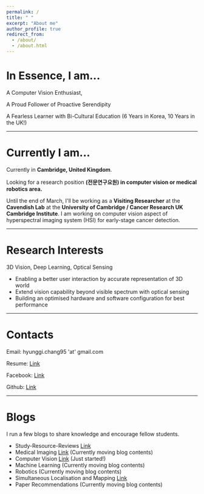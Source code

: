 ```yaml
---
permalink: /
title: " "
excerpt: "About me"
author_profile: true
redirect_from: 
  - /about/
  - /about.html
---
```


In Essence, I am...
====

A Computer Vision Enthusiast,

A Proud Follower of Proactive Serendipity

A Fearless Learner with Bi-Cultural Education (6 Years in Korea, 10 Years in the UK!)

-------------------------------------------------

Currently I am...
====

Currently in **Cambridge, United Kingdom**.

Looking for a research position **(전문연구요원) in computer vision or medical robotics area.**

Until the end of March, I'll be working as a **Visiting Researcher** at the **Cavendish Lab** at the **University of Cambridge / Cancer Research UK Cambridge Institute**. I am working on computer vision aspect of hyperspectral imaging system (HSI) for early-stage cancer detection.

------------------------------------------

Research Interests
====

3D Vision, Deep Learning, Optical Sensing

- Enabling a better user interaction by accurate representation of 3D world
- Extend vision capability beyond visible spectrum with optical sensing
- Building an optimised hardware and software configuration for best performance



------------------------------------------

Contacts
=====

Email: hyunggi.chang95 'at' gmail.com


Resume: [Link](https://github.com/changh95/Curriculum-Vitae/raw/master/Curriculum_Vitae.pdf)


Facebook: [Link](https://www.facebook.com/harry.chang.982)


Github: [Link](https://github.com/changh95)

--------------------------------------------

Blogs
====

I run a few blogs to share knowledge and encourage fellow students.

* Study-Resource-Reviews [Link](https://github.com/changh95/Study-Resources-Review)
* Medical Imaging [Link](https://changh95.github.io/MIN/) (Currently moving blog contents)
* Computer Vision [Link](https://changh95.github.io/computer_vision/) (Just started!)
* Machine Learning (Currently moving blog contents)
* Robotics (Currently moving blog contents)
* Simultaneous Localisation and Mapping [Link](https://github.com/slam-research-group-kr)
* Paper Recommendations (Currently moving blog contents)
